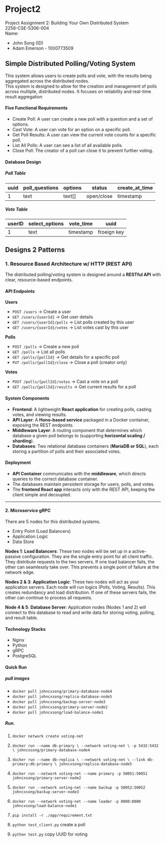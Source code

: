 # Project2
Project Assignment 2: Building Your Own Distributed System  
2258-CSE-5306-004  
Name:  
- John Song (ID)
- Adam Emerson - 1000773509


## Simple Distributed Polling/Voting System  
This system allows users to create polls and vote, with the results being aggregated across the distributed nodes.  
This system is designed to allow for the creation and management of polls across multiple, distributed nodes. It focuses on reliability and real-time result aggregation

#### Five Functional Requirements
- Create Poll: A user can create a new poll with a question and a set of options.
- Cast Vote: A user can vote for an option on a specific poll.
- Get Poll Results: A user can view the current vote counts for a specific poll.
- List All Polls: A user can see a list of all available polls.
- Close Poll: The creator of a poll can close it to prevent further voting.

#### Database Design 
##### Poll Table
|uuid|poll_questions|options|status|create_at_time|
|--|--|--|--|--|
1|text|text[]| open/close|timestamp|

##### Vote Table

|userID|select_options|vote_time| uuid|
|--|--|--|--|
1|text|timestamp| froeign key|



## Designs 2 Patterns 

### 1. Resource Based Architecture w/ HTTP (REST API)

The distributed polling/voting system is designed around a **RESTful API** with clear, resource-based endpoints.

#### **API Endpoints**

**Users**

* `POST /users` → Create a user
* `GET /users/{userId}` → Get user details
* `GET /users/{userId}/polls` → List polls created by this user
* `GET /users/{userId}/votes` → List votes cast by this user

**Polls**

* `POST /polls` → Create a new poll
* `GET /polls` → List all polls
* `GET /polls/{pollId}` → Get details for a specific poll
* `PUT /polls/{pollId}/close` → Close a poll (creator only)

**Votes**

* `POST /polls/{pollId}/votes` → Cast a vote on a poll
* `GET /polls/{pollId}/results` → Get current results for a poll

#### **System Components**

* **Frontend**: A lightweight **React application** for creating polls, casting votes, and viewing results.
* **API Layer**: A **Hono-based service** packaged in a Docker container, exposing the REST endpoints.
* **Middleware Layer**: A routing component that determines which database a given poll belongs to (supporting **horizontal scaling / sharding**).
* **Databases**: Two relational database containers (**MariaDB or SQL**), each storing a partition of polls and their associated votes.

#### **Deployment**

* **API Container** communicates with the **middleware**, which directs queries to the correct database container.
* The databases maintain persistent storage for users, polls, and votes.
* The **frontend React app** interacts only with the REST API, keeping the client simple and decoupled.

---

#### 2. Microservice gRPC 

There are 5 nodes for this distributed systems.  
- Entry Point (Load Balancers)
- Application Logic 
- Data Store


**Nodes 1**: **Load Balancers**: These two nodes will be set up in a active-passive configuration. They are the single entry point for all client traffic. They distribute requests to the two servers. If one load balancer fails, the other can seamlessly take over. This prevents a single point of failure at the network edge.

**Nodes 2 & 3**: **Application Logic**: These two nodes will act as your application servers. Each node will run logics (Polls, Voting, Results). This creates redundancy and load distribution. If one of these servers fails, the other can continue to process all requests.

**Node 4 & 5**: **Database Server**: Application nodes (Nodes 1 and 2) will connect to this database to read and write data for storing voting, polling, and result table.

#### Technology Stacks
- Nginx 
- Python 
- gRPC
- PostgreSQL  

#### Quick Run  

##### pull images 
- `docker pull johncxsong/primary-database-node4` 
- `docker pull johncxsong/replica-database-node5`
- `docker pull johncxsong/backup-server-node3`
- `docker pull johncxsong/primary-server-node2`
- `docker pull johncxsong/load-balance-node1`

##### Run. 
1. `docker network create voting-net`
2. `docker run --name db-primary \
  --network voting-net \
  -p 5432:5432 \
  johncxsong/primary-database-node4`

3. `docker run --name db-replica \
  --network voting-net \
  --link db-primary:db-primary \
  johncxsong/replica-database-node5`

4. `docker run --network voting-net --name primary -p 50051:50051 johncxsong/primary-server-node2`

5. `docker run --network voting-net --name backup -p 50052:50052 johncxsong/backup-server-node3`

6. `docker run --network voting-net --name loader -p 8080:8080 johncxsong/load-balance-node1`

7. `pip install -r ./app/requirement.txt`

8. `python test_client.py`  create a poll 

9. `python test.py` copy UUID for voting


